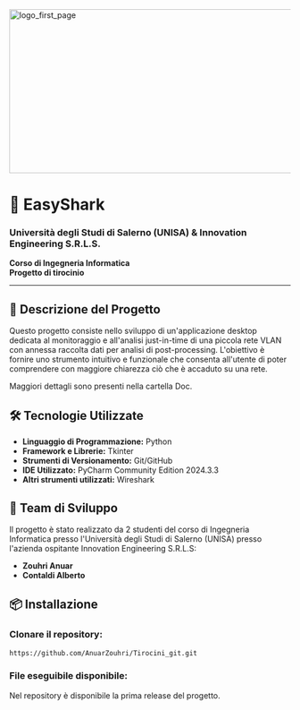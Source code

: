 <img width="804" height="293" alt="logo_first_page" src="https://github.com/user-attachments/assets/4c5cdea4-eabd-4922-ba46-c9f6b7660e23" />

# 🦈 EasyShark
### Università degli Studi di Salerno (UNISA) & Innovation Engineering S.R.L.S.  
**Corso di Ingegneria Informatica**  
**Progetto di tirocinio**  

---

## 🚀 Descrizione del Progetto  
Questo progetto consiste nello sviluppo di un'applicazione desktop dedicata al monitoraggio e all'analisi just-in-time di una piccola rete VLAN con annessa raccolta dati per analisi di post-processing. L'obiettivo è fornire uno strumento intuitivo e funzionale che consenta all'utente di poter comprendere con maggiore chiarezza ciò che è accaduto su una rete. 

Maggiori dettagli sono presenti nella cartella Doc.


## 🛠️ Tecnologie Utilizzate  
- **Linguaggio di Programmazione:** Python 
- **Framework e Librerie:** Tkinter 
- **Strumenti di Versionamento:** Git/GitHub 
- **IDE Utilizzato:** PyCharm Community Edition 2024.3.3
- **Altri strumenti utilizzati:** Wireshark

## 👥 Team di Sviluppo  
Il progetto è stato realizzato da 2 studenti del corso di Ingegneria Informatica presso l'Università degli Studi di Salerno (UNISA) presso l'azienda ospitante Innovation Engineering S.R.L.S:  


- **Zouhri Anuar**
- **Contaldi Alberto** 

## 📦 Installazione  

### **Clonare il repository:**  
```bash  
https://github.com/AnuarZouhri/Tirocini_git.git
```  

### **File eseguibile disponibile:**  
Nel repository è disponibile la prima release del progetto.   


